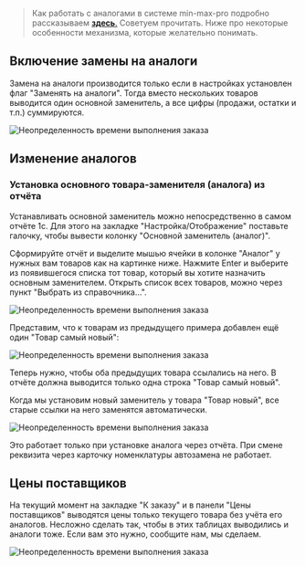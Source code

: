 > Как работать с аналогами в системе min-max-pro подробно рассказываем [**здесь**.](https://min-max.pro/analog) Советуем прочитать. Ниже про некоторые особенности механизма, которые желательно понимать.

## Включение замены на аналоги  

Замена на аналоги производится только если в настройках установлен флаг "Заменять на аналоги". Тогда вместо нескольких товаров выводится один основной заменитель, а все цифры (продажи, остатки и т.п.) суммируются.

![Неопределенность времени выполнения заказа](https://thumb.tildacdn.com/tild3238-3437-4661-a161-313164383531/-/resize/760x/-/format/webp/2020-11-26_13-58-47_.png)

## Изменение аналогов  

### Установка основного товара-заменителя (аналога) из отчёта  

Устанавливать основной заменитель можно непосредственно в самом отчёте 1с. Для этого на закладке "Настройка/Отображение" поставьте галочку, чтобы вывести колонку "Основной заменитель (аналог)".  
  
Сформируйте отчёт и выделите мышью ячейки в колонке "Аналог" у нужных вам товаров как на картинке ниже. Нажмите Enter и выберите из появившегося списка тот товар, который вы хотите назначить основным заменителем. Открыть список всех товаров, можно через пункт "Выбрать из справочника…".  

![Неопределенность времени выполнения заказа](https://static.tildacdn.com/tild6432-6166-4237-b265-376362393263/---.gif)

Представим, что к товарам из предыдущего примера добавлен ещё один "Товар самый новый":  

![Неопределенность времени выполнения заказа](https://thumb.tildacdn.com/tild6365-3464-4363-a231-613166643966/-/resize/760x/-/format/webp/2020-11-26_14-54-22_.png)

Теперь нужно, чтобы оба предыдущих товара ссылались на него. В отчёте должна выводится только одна строка "Товар самый новый".  
  
Когда мы установим новый заменитель у товара "Товар новый", все старые ссылки на него заменятся автоматически.

![Неопределенность времени выполнения заказа](https://thumb.tildacdn.com/tild3132-3431-4533-a139-313837373763/-/resize/760x/-/format/webp/2020-11-26_13-42-52_.png)

Это работает только при установке аналога через отчёта. При смене реквизита через карточку номенклатуры автозамена не работает.  

## Цены поставщиков  

На текущий момент на закладке "К заказу" и в панели "Цены поставщиков" выводятся цены только текущего товара без учёта его аналогов. Несложно сделать так, чтобы в этих таблицах выводились и аналоги тоже. Если вам это нужно, сообщите нам, мы сделаем.  

![Неопределенность времени выполнения заказа](https://thumb.tildacdn.com/tild6532-6432-4534-b234-333065353162/-/resize/760x/-/format/webp/2020-11-26_13-53-07_.png)